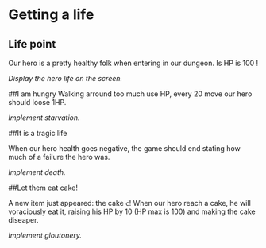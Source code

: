 # Getting a life

## Life point
Our hero is a pretty healthy folk when entering in our dungeon. Is HP is 100 !

*Display the hero life on the screen.*

##I am hungry
Walking arround too much use HP, every 20 move our hero should loose 1HP.

*Implement starvation.*

##It is a tragic life

When our hero health goes negative, the game should end stating how much of a failure the hero was.

*Implement death.*

##Let them eat cake!

A new item just appeared: the cake `c`! When our hero reach a cake, he will voraciously eat it, raising his HP by 10 (HP max is 100) and making the cake diseaper.

*Implement gloutonery.*